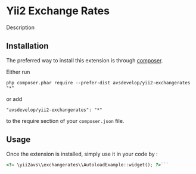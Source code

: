 Yii2 Exchange Rates
===================
Description

Installation
------------

The preferred way to install this extension is through [composer](http://getcomposer.org/download/).

Either run

```
php composer.phar require --prefer-dist avsdevelop/yii2-exchangerates "*"
```

or add

```
"avsdevelop/yii2-exchangerates": "*"
```

to the require section of your `composer.json` file.


Usage
-----

Once the extension is installed, simply use it in your code by  :

```php
<?= \yii2avs\\exchangerates\\AutoloadExample::widget(); ?>```